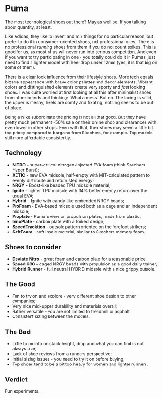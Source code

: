 # Puma

The most technological shoes out there? May as well be. If you talking about quantity, at least.

Like Adidas, they like to invent and mix things for no particular reason, but prefer to do it in consumer-oriented shoes, not professional ones. There is no professional *running* shoes from them if you do not count spikes. This is good for us, as most of us will never run into serious competition. And even if you want to try participating in one - you totally could do it in Pumas, just need to find a lighter model with heel drop under 12mm (yes, it is that big on some of them).

There is a clear look influence from their lifestyle shoes. More tech equals bizarre appearance with brave color palettes and decor elements. Vibrant colors and distinguished elements create very sporty and *fast* looking shoes. I was quite worried at first looking at all this after minimalist shoes from other brands and thinking: 'What a mess'. But no. The lacing is solid, the upper is meshy, heels are comfy and fixating, nothing seems to be out of place.

Being a Nike subordinate the pricing is not all that good. But they have pretty much permanent -50% sale on their online shop and clearances with even lower in other shops. Even with that, their shoes may seem a little bit too pricey compared to bargains from Skechers, for example. Top models still more affordable consistently.

## Technology

- **NITRO** - super-critical nitrogen-injected EVA foam (think Skechers Hyper Burst);
- **XETIC** - new EVA midsole, half-empty with MIT-calculated pattern to evenly distribute and return step energy;
- **NRGY** - Boost-like beaded TPU midsole material;
- **Ignite** - lighter TPU midsole with 34% better energy return over the usual EVA; 
- **Hybrid** - Ignite with candy-like embedded NRGY beads;
- **ProFoam** - EVA-based midsole used both as a cage and an independent midsole;
- **Proplate** - Puma's view on propulsion plates, made from plastic;
- **InnoPlate** - carbon plate with a forked design;
- **SpeedTracktion** - outsole pattern oriented on the forefoot strikers;
- **SoftFoam** - soft insole material, similar to Skechers memory foam.

## Shoes to consider

- **Deviate Nitro** - great foam and carbon plate for a reasonable price;
- **Speed 600** - caged NRGY beads with propulsion as a good daily trainer;
- **Hybrid Runner** - full neutral HYBRID midsole with a nice grippy outsole.

## The Good

- Fun to try on and explore - very different shoe design to other companies;
- Very nice mid-upper durability and materials overall;
- Rather versatile - you are not limited to treadmill or asphalt;
- Consistent sizing between the models.

## The Bad 

- Little to no info on stack height, drop and what you can find is not always true;
- Lack of shoe reviews from a runners perspective;
- Initial sizing issues - you need to try it on before buying;
- Top shoes tend to be a bit too heavy for women and lighter runners.

## Verdict
Fun experiments.